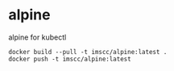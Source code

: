 # alpine
alpine for kubectl 

```shell
docker build --pull -t imscc/alpine:latest .
docker push -t imscc/alpine:latest 
```